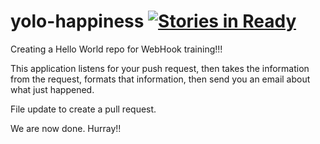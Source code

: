 # yolo-happiness [![Stories in Ready](https://badge.waffle.io/thpang67/yolo-happiness.png?label=ready&title=Ready)](https://waffle.io/thpang67/yolo-happiness)
Creating a Hello World repo for WebHook training!!!

This application listens for your push request, then takes the information from the request, formats that information, then send you an email about what just happened.

File update to create a pull request.

We are now done. Hurray!!
